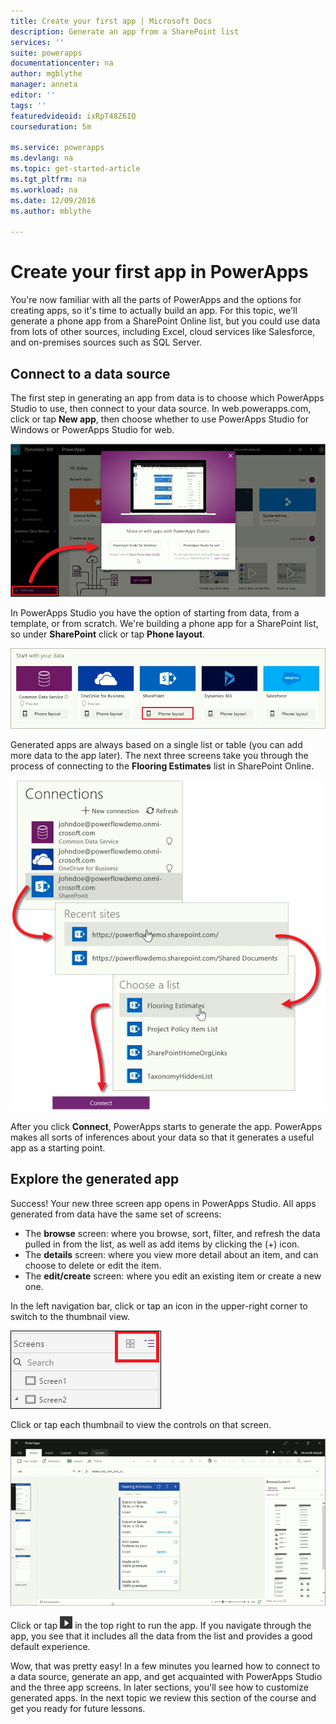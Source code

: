 ```yaml
---
title: Create your first app | Microsoft Docs
description: Generate an app from a SharePoint list
services: ''
suite: powerapps
documentationcenter: na
author: mgblythe
manager: anneta
editor: ''
tags: ''
featuredvideoid: ixRpT48Z6IQ
courseduration: 5m

ms.service: powerapps
ms.devlang: na
ms.topic: get-started-article
ms.tgt_pltfrm: na
ms.workload: na
ms.date: 12/09/2016
ms.author: mblythe

---
```

# Create your first app in PowerApps
You're now familiar with all the parts of PowerApps and the options for creating apps, so it's time to actually build an app. For this topic, we'll generate a phone app from a SharePoint Online list, but you could use data from lots of other sources, including Excel, cloud services like Salesforce, and on-premises sources such as SQL Server.

## Connect to a data source
The first step in generating an app from data is to choose which PowerApps Studio to use, then connect to your data source. In web.powerapps.com, click or tap **New app**, then choose whether to use PowerApps Studio for Windows or PowerApps Studio for web.

![Get started on web.powerapps.com](./media/learning-create-first-app-powerapps/generate-choose-studio.png)

In PowerApps Studio you have the option of starting from data, from a template, or from scratch. We're building a phone app for a SharePoint list, so under **SharePoint** click or tap **Phone layout**.

![Phone app from SharePoint list](./media/learning-create-first-app-powerapps/generate-sharepoint-phone.png)

Generated apps are always based on a single list or table (you can add more data to the app later). The next three screens take you through the process of connecting to the **Flooring Estimates** list in SharePoint Online.

![Connect to SharePoint Online list](./media/learning-create-first-app-powerapps/generate-connect-list.png)

After you click **Connect**, PowerApps starts to generate the app. PowerApps makes all sorts of inferences about your data so that it generates a useful app as a starting point.

## Explore the generated app
Success! Your new three screen app opens in PowerApps Studio. All apps generated from data have the same set of screens:

* The **browse** screen: where you browse, sort, filter, and refresh the data pulled in from the list, as well as add items by clicking the (+) icon.
* The **details** screen: where you view more detail about an item, and can choose to delete or edit the item.
* The **edit/create** screen: where you edit an existing item or create a new one.

In the left navigation bar, click or tap an icon in the upper-right corner to switch to the thumbnail view. 

![Toggle the views](./media/learning-create-first-app-powerapps/toggle-view.png)

Click or tap each thumbnail to view the controls on that screen.

![The generated app](./media/learning-create-first-app-powerapps/generate-finished-app.png)

Click or tap ![Start app preview arrow](./media/learning-create-first-app-powerapps/f5-arrow-sm.png) in the top right to run the app. If you navigate through the app, you see that it includes all the data from the list and provides a good default experience.

Wow, that was pretty easy! In a few minutes you learned how to connect to a data source, generate an app, and get acquainted with PowerApps Studio and the three app screens. In later sections, you'll see how to customize generated apps. In the next topic we review this section of the course and get you ready for future lessons.

